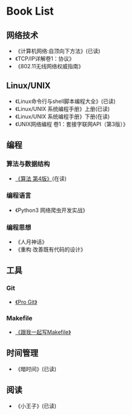 # Book List

## 网络技术

* 《计算机网络:自顶向下方法》(已读)
* 《TCP/IP详解卷1：协议》
* 《802.11无线网络权威指南》

## Linux/UNIX

* 《Linux命令行与shell脚本编程大全》(已读)
* 《Linux/UNIX 系统编程手册》上册(已读)
* 《Linux/UNIX 系统编程手册》下册(在读)
* 《UNIX网络编程 卷1：套接字联网API（第3版）》

## 编程

### 算法与数据结构

* [《算法 第4版》](https://book.douban.com/subject/19952400/)(在读)

### 编程语言

* 《Python3 网络爬虫开发实战》

### 编程思想

* 《人月神话》
* 《重构 改善既有代码的设计》

## 工具

### Git

* [《Pro Git》](http://git.oschina.net/progit/)

### Makefile

* [《跟我一起写Makefile》](http://scc.qibebt.cas.cn/docs/linux/base/%B8%FA%CE%D2%D2%BB%C6%F0%D0%B4Makefile-%B3%C2%F0%A9.pdf)

## 时间管理

* 《暗时间》(已读)

## 阅读

* 《小王子》(已读)
